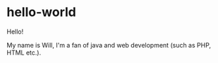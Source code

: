 # hello-world

Hello!

My name is Will, I'm a fan of java and web development (such as PHP, HTML etc.).

